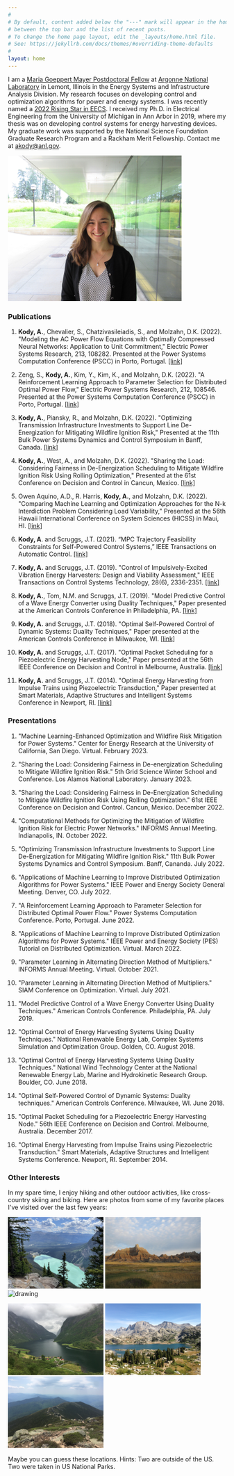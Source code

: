 ```yaml
---
#
# By default, content added below the "---" mark will appear in the home page
# between the top bar and the list of recent posts.
# To change the home page layout, edit the _layouts/home.html file.
# See: https://jekyllrb.com/docs/themes/#overriding-theme-defaults
#
layout: home
---
```


I am a [Maria Goeppert Mayer Postdoctoral Fellow](https://www.anl.gov/article/argonnes-2021-maria-goeppert-mayer-fellows-bring-new-energy-promise-to-their-fields) at [Argonne National Laboratory](https://www.anl.gov/) in Lemont, Illinois in the Energy Systems and Infrastructure Analysis Division. My research focuses on developing control and optimization algorithms for power and energy systems. I was recently named a [2022 Rising Star in EECS](https://risingstars.utexas.edu/). I received my Ph.D. in Electrical Engineering from the University of Michigan in Ann Arbor in 2019, where my thesis was on developing control systems for energy harvesting devices. My graduate work was supported by the National Science Foundation Graduate Research Program and a Rackham Merit Fellowship. Contact me at [akody@anl.gov](mailto:akody@anl.gov).


  <img src="Kody.jpeg" alt="drawing" width="400"/>
  
### **Publications**

1. **Kody, A.**, Chevalier, S., Chatzivasileiadis, S., and Molzahn, D.K. (2022). "Modeling the AC Power Flow Equations with Optimally Compressed Neural Networks: Application to Unit Commitment," Electric Power Systems Research, 213, 108282. Presented at the Power Systems Computation Conference (PSCC) in Porto, Portugal. [[link]](https://www.sciencedirect.com/science/article/pii/S0378779622004771?casa_token=2my7ikJUZ1sAAAAA:L3scHwhkK4beA59l1Dtfpt7eiSFH02xUPHkZQ1UZMEuzL2kz9_pvDSSHs2v9drFX2c-RcrHr)

2. Zeng, S., **Kody, A.**, Kim, Y., Kim, K., and Molzahn, D.K. (2022). "A Reinforcement Learning Approach to Parameter Selection for Distributed Optimal Power Flow," Electric Power Systems Research, 212, 108546. Presented at the Power Systems Computation Conference (PSCC) in Porto, Portugal. [[link]](https://www.sciencedirect.com/science/article/pii/S0378779622006319?casa_token=rJDgEfK3xd0AAAAA:8uKhAcVgsUrtuLj2f2j2Yfu3UDh6SY9cTVGljjdXKF3-0xqcbDlqS08j14W0jJh8-HtTnjjB)
    
3. **Kody, A.**, Piansky, R., and Molzahn, D.K. (2022). "Optimizing Transmission Infrastructure Investments to Support Line De-Energization for Mitigating Wildfire Ignition Risk," Presented at the 11th Bulk Power Systems Dynamics and Control Symposium in Banff, Canada. [[link]](https://arxiv.org/abs/2203.10176)
    
4. **Kody, A.**, West, A., and Molzahn, D.K. (2022). "Sharing the Load: Considering Fairness in De-Energization Scheduling to Mitigate Wildfire Ignition Risk Using Rolling Optimization," Presented at the 61st Conference on Decision and Control in Cancun, Mexico. [[link]](https://arxiv.org/abs/2204.06543)
    
5. Owen Aquino, A.D., R. Harris, **Kody, A.**, and Molzahn, D.K. (2022). "Comparing Machine Learning and Optimization Approaches for the N-k Interdiction Problem Considering Load Variability," Presented at the 56th Hawaii International Conference on System Sciences (HICSS) in Maui, HI. [[link]](https://molzahn.github.io/pubs/owen_aquino_harris_kody_molzahn-ml_for_n-k.pdf)
    
6. **Kody, A**. and Scruggs, J.T. (2021). “MPC Trajectory Feasibility Constraints for Self-Powered Control Systems,” IEEE Transactions on Automatic Control. [[link]](https://ieeexplore.ieee.org/abstract/document/9640555?casa_token=L1_12V5KBhEAAAAA:BvJhQZuWnprQFiAZ2nlOYJMrfkj8Q9NUecCRpDRLe2L6sUDEIsKzkEEwxic_5lwE9LXC4oNx)
    
7. **Kody, A.** and Scruggs, J.T. (2019). "Control of Impulsively-Excited Vibration Energy Harvesters: Design and Viability Assessment," IEEE Transactions on Control Systems Technology, 28(6), 2336-2351. [[link]](https://ieeexplore.ieee.org/abstract/document/8848422?casa_token=xOjyzsWEOtAAAAAA:HP8DPUuVovhkxATex_vZIlFeOyMyVe5uOneldYnNNBy4z6i4sDUs6EIVUWcr4m6zdbh7pmqJ)
    
8. **Kody, A.**, Tom, N.M. and Scruggs, J.T. (2019). "Model Predictive Control of a Wave Energy Converter using Duality Techniques," Paper presented at the American Controls Conference in Philadelphia, PA. [[link]](https://ieeexplore.ieee.org/abstract/document/8814715?casa_token=SVAFM3KA9bYAAAAA:f8fOGMNMTsbW8zwA2zS2QKnn4m1N5Qh3ONupSq1BWOW8ZWd1h2kwMWOsGbDB8s5tCd6GVpMI)
    
9. **Kody, A.** and Scruggs, J.T. (2018). "Optimal Self-Powered Control of Dynamic Systems: Duality Techniques," Paper presented at the American Controls Conference in Milwaukee, WI. [[link]](https://ieeexplore.ieee.org/abstract/document/8431826?casa_token=RFsIhLm13UcAAAAA:A0BfPXn2MXs6kIUby6IcaMG5Cvim2Hr4aqw-FCll6jiPpjrRE9gPVQOUG2vZ2Ma_DgP-I0Yj)
    
10. **Kody, A.** and Scruggs, J.T. (2017). "Optimal Packet Scheduling for a Piezoelectric Energy Harvesting Node," Paper presented at the 56th IEEE Conference on Decision and Control in Melbourne, Australia. [[link]](https://ieeexplore.ieee.org/abstract/document/8263655?casa_token=trZBukfJbTcAAAAA:DJnaH--B5k9VDeTDtIxcz6i8Hn0k9iJCzTROAVike72zPBs7SdF19Zk55dLHaVmJRK17SqyG)
    
11. **Kody, A.** and Scruggs, J.T. (2014). "Optimal Energy Harvesting from Impulse Trains using Piezoelectric Transduction," Paper presented at Smart Materials, Adaptive Structures and Intelligent Systems Conference in Newport, RI. [[link]](https://asmedigitalcollection.asme.org/SMASIS/proceedings-abstract/SMASIS2014/V002T07A016/286237)
    
    
### **Presentations**

1. "Machine Learning-Enhanced Optimization and Wildfire Risk Mitigation for Power Systems." Center for Energy Research at the University of California, San Diego. Virtual. February 2023.

2. "Sharing the Load: Considering Fairness in De-energization Scheduling to Mitigate Wildfire Ignition Risk." 5th Grid Science Winter School and Conference. Los Alamos National Laboratory. January 2023.

3. "Sharing the Load: Considering Fairness in De-Energization Scheduling to Mitigate Wildfire Ignition Risk Using Rolling Optimization." 61st IEEE Conference on Decision and Control. Cancun, Mexico. December 2022.

4. "Computational Methods for Optimizing the Mitigation of Wildfire Ignition Risk for Electric Power Networks." INFORMS Annual Meeting. Indianapolis, IN. October 2022.

5. "Optimizing Transmission Infrastructure Investments to Support Line De-Energization for Mitigating Wildfire Ignition Risk." 11th Bulk Power Systems Dynamics and Control Symposium. Banff, Cananda. July 2022. 

6. "Applications of Machine Learning to Improve Distributed Optimization Algorithms for Power Systems." IEEE Power and Energy Society General Meeting. Denver, CO. July 2022. 

7. "A Reinforcement Learning Approach to Parameter Selection for Distributed Optimal Power Flow." Power Systems Computation Conference. Porto, Portugal. June 2022.

8. "Applications of Machine Learning to Improve Distributed Optimization Algorithms for Power Systems." IEEE Power and Energy Society (PES) Tutorial on Distributed Optimization. Virtual. March 2022.

9. "Parameter Learning in Alternating Direction Method of Multipliers." INFORMS Annual Meeting. Virtual. October 2021.

10. "Parameter Learning in Alternating Direction Method of Multipliers." SIAM Conference on Optimization. Virtual. July 2021.

11. "Model Predictive Control of a Wave Energy Converter Using Duality Techniques." American Controls Conference. Philadelphia, PA. July 2019.

12. "Optimal Control of Energy Harvesting Systems Using Duality Techniques." National Renewable Energy Lab, Complex Systems Simulation and Optimization Group. Golden, CO. August 2018.

13. "Optimal Control of Energy Harvesting Systems Using Duality Techniques." National Wind Technology Center at the National Renewable Energy Lab, Marine and Hydrokinetic Research Group. Boulder, CO. June 2018.

14. "Optimal Self-Powered Control of Dynamic Systems: Duality techniques." American Controls Conference. Milwaukee, WI. June 2018.

15. "Optimal Packet Scheduling for a Piezoelectric Energy Harvesting Node." 56th IEEE Conference on Decision and Control. Melbourne, Australia. December 2017.

16. "Optimal Energy Harvesting from Impulse Trains using Piezoelectric Transduction." Smart Materials, Adaptive Structures and Intelligent Systems Conference. Newport, RI. September 2014.


    
### **Other Interests**

In my spare time, I enjoy hiking and other outdoor activities, like cross-country skiing and biking. Here are photos from some of my favorite places I've visited over the last few years:

  <img src="IMG_2108.jpeg" alt="drawing" width="220"/> <img src="IMG_1094.JPG" alt="drawing" width="220"/> <img src="IMG_5349.JPG" alt="drawing" width="220"/> 
  
  <img src="IMG_1144.JPG" alt="drawing" width="220"/> <img src="IMG_6756.JPG" alt="drawing" width="220"/> <img src="IMG_9844.JPG" alt="drawing" width="220"/>
  
 Maybe you can guess these locations. Hints: Two are outside of the US. Two were taken in US National Parks.

